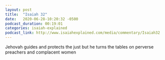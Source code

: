 ```yaml
---
layout: post
title:  "Isaiah 32"
date:   2020-06-28-10:20:32 -0500
podcast_duration: 00:19:01
categories: isaiah-explained
podcast_link: http://www.isaiahexplained.com/media/commentary/Isaiah32.mp3
---
```

Jehovah guides and protects the just but he turns the tables on perverse preachers and complacent women
